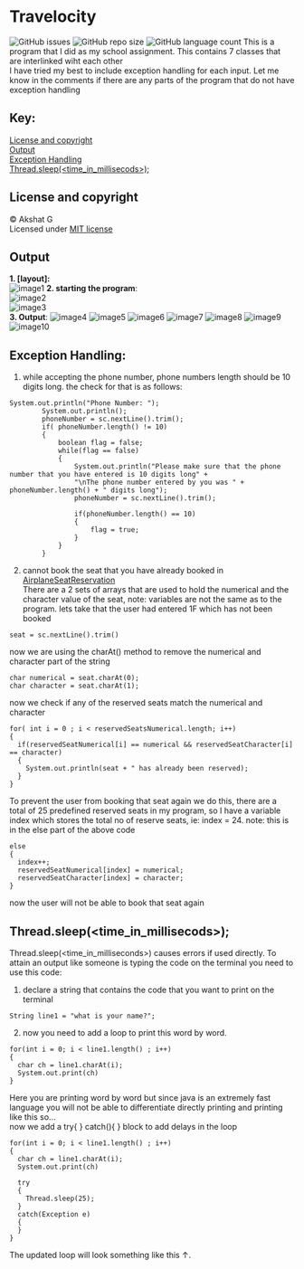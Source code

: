 # Travelocity

![GitHub issues](https://img.shields.io/github/issues/voyager2005/travel-accomodation?logo=Github&style=plastic)
![GitHub repo size](https://img.shields.io/github/repo-size/voyager2005/travel-accomodation?logo=Github&style=plastic)
![GitHub language count](https://img.shields.io/github/languages/count/voyager2005/travel-accomodation?logo=Github&style=plastic)
This is a program that I did as my school assignment. This contains 7 classes that are interlinked wiht each other 
<br />I have tried my best to include exception handling for each input. Let me know in the comments if there are any parts of the program that do not have exception handling

## Key:
[License and copyright]
<br />[Output]
<br />[Exception Handling]
<br />[Thread.sleep(<time_in_millisecods>);]

[Guide in steps]: https://github.com/voyager2005/Travelocity#guide-in-steps
[License and copyright]: https://github.com/voyager2005/Travelocity#license-and-copyright
[Output]: https://github.com/voyager2005/Travelocity#output
[Exception Handling]: https://github.com/voyager2005/Travelocity#exception-handling
[Thread.sleep(<time_in_millisecods>);]: https://github.com/voyager2005/Travelocity#threadsleeptime_in_millisecods

## License and copyright
© Akshat G
<br />Licensed under [MIT license](LICENSE)
## Output
**1. [layout]:**
<br />![image1](https://user-images.githubusercontent.com/76808676/103506037-ce128500-4e81-11eb-9eb1-cf8e0e532bdb.png)
**2. starting the program**:
<br />![image2](https://user-images.githubusercontent.com/76808676/103506038-ceab1b80-4e81-11eb-897d-f911b36a0ec1.png)
<br />![image3](https://user-images.githubusercontent.com/76808676/103506039-ceab1b80-4e81-11eb-9157-9029e37ce97b.png)
<br />
**3. Output**:
![image4](https://user-images.githubusercontent.com/76808676/103506041-cf43b200-4e81-11eb-865b-736b44af785c.png)
![image5](https://user-images.githubusercontent.com/76808676/103506042-cfdc4880-4e81-11eb-858a-01e1bcefbdef.png)
![image6](https://user-images.githubusercontent.com/76808676/103506044-cfdc4880-4e81-11eb-84d1-3bc478f6508c.png)
![image7](https://user-images.githubusercontent.com/76808676/103506045-d074df00-4e81-11eb-9541-bfe58d8da7cc.png)
![image8](https://user-images.githubusercontent.com/76808676/103506047-d10d7580-4e81-11eb-8a17-83aa6135f117.png)
![image9](https://user-images.githubusercontent.com/76808676/103506048-d10d7580-4e81-11eb-9417-4e04ae5370d5.png)
![image10](https://user-images.githubusercontent.com/76808676/103506049-d1a60c00-4e81-11eb-9876-f67ed4917a64.png)

## Exception Handling:
1. while accepting the phone number, phone numbers length should be 10 digits long. the check for that is as follows: 
```
System.out.println("Phone Number: ");
        System.out.println();
        phoneNumber = sc.nextLine().trim(); 
        if( phoneNumber.length() != 10)
        {
            boolean flag = false; 
            while(flag == false)
            {
                System.out.println("Please make sure that the phone number that you have entered is 10 digits long" + 
                "\nThe phone number entered by you was " + phoneNumber.length() + " digits long");
                phoneNumber = sc.nextLine().trim();
                
                if(phoneNumber.length() == 10)
                {
                    flag = true; 
                }
            }
        }
```
2. cannot book the seat that you have already booked in [AirplaneSeatReservation]
<br />There are a 2 sets of arrays that are used to hold the numerical and the character value of the seat, note: variables are not the same as to the program.
lets take that the user had entered 1F which has not been booked 
```
seat = sc.nextLine().trim()
```
now we are using the charAt() method to remove the numerical and character part of the string
```
char numerical = seat.charAt(0); 
char character = seat.charAt(1); 
```
now we check if any of the reserved seats match the numerical and character
```
for( int i = 0 ; i < reservedSeatsNumerical.length; i++)
{
  if(reservedSeatNumerical[i] == numerical && reservedSeatCharacter[i] == character)
  {
    System.out.println(seat + " has already been reserved); 
  }
}
```
To prevent the user from booking that seat again we do this, there are a total of 25 predefined reserved seats in my program, so I have a variable index which stores the total no of reserve seats, ie: index = 24. note: this is in the else part of the above code
```
else
{
  index++; 
  reservedSeatNumerical[index] = numerical;
  reservedSeatCharacter[index] = character; 
}
```
now the user will not be able to book that seat again 
## Thread.sleep(<time_in_millisecods>); 
Thread.sleep(<time_in_milliseconds>) causes errors if used directly. 
To attain an output like someone is typing the code on the terminal you need to use this code:
<br />
1. declare a string that contains the code that you want to print on the terminal
```
String line1 = "what is your name?"; 
```
2. now you need to add a loop to print this word by word.
``` 
for(int i = 0; i < line1.length() ; i++)
{
  char ch = line1.charAt(i); 
  System.out.print(ch)
}
```
Here you are printing word by word but since java is an extremely fast language you will not be able to differentiate directly printing and printing like this so...
<br />now we add a try{ } catch(){ } block to add delays in the loop
```
for(int i = 0; i < line1.length() ; i++)
{
  char ch = line1.charAt(i); 
  System.out.print(ch)
  
  try
  {
    Thread.sleep(25);
  }
  catch(Exception e)
  {
  }
}
```
The updated loop will look something like this ↑.

[AirplaneSeatReservation]: https://github.com/voyager2005/Travelocity/blob/main/AirplaneSeatReservation.java
